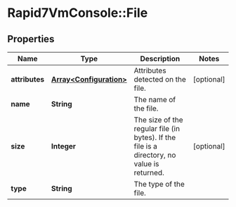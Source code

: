 # Rapid7VmConsole::File

## Properties
Name | Type | Description | Notes
------------ | ------------- | ------------- | -------------
**attributes** | [**Array&lt;Configuration&gt;**](Configuration.md) | Attributes detected on the file. | [optional] 
**name** | **String** | The name of the file. | 
**size** | **Integer** | The size of the regular file (in bytes). If the file is a directory, no value is returned. | [optional] 
**type** | **String** | The type of the file. | 


